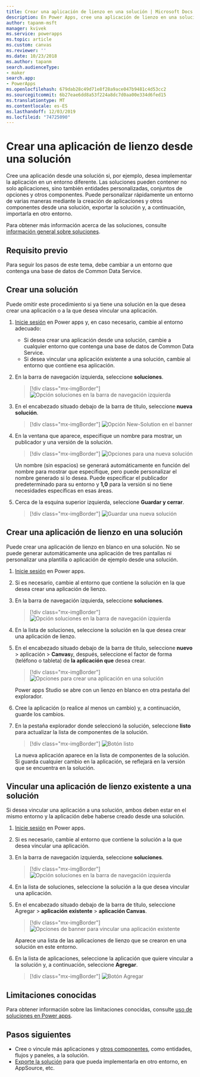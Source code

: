 ```yaml
---
title: Crear una aplicación de lienzo en una solución | Microsoft Docs
description: En Power Apps, cree una aplicación de lienzo en una solución para que pueda implementar la aplicación en otro entorno.
author: tapanm-msft
manager: kvivek
ms.service: powerapps
ms.topic: article
ms.custom: canvas
ms.reviewer: ''
ms.date: 10/23/2018
ms.author: tapanm
search.audienceType:
- maker
search.app:
- PowerApps
ms.openlocfilehash: 679dab28c49d71e8f28a9ace047b9481c4d53cc2
ms.sourcegitcommit: 6b27eae6dd8a53f224a8dc7d0aa00e334d6fed15
ms.translationtype: MT
ms.contentlocale: es-ES
ms.lasthandoff: 12/03/2019
ms.locfileid: "74725090"
---
```

# <a name="create-a-canvas-app-from-within-a-solution"></a>Crear una aplicación de lienzo desde una solución

Cree una aplicación desde una solución si, por ejemplo, desea implementar la aplicación en un entorno diferente. Las soluciones pueden contener no solo aplicaciones, sino también entidades personalizadas, conjuntos de opciones y otros componentes. Puede personalizar rápidamente un entorno de varias maneras mediante la creación de aplicaciones y otros componentes desde una solución, exportar la solución y, a continuación, importarla en otro entorno.

Para obtener más información acerca de las soluciones, consulte [información general sobre soluciones](../common-data-service/solutions-overview.md).

## <a name="prerequisite"></a>Requisito previo

Para seguir los pasos de este tema, debe cambiar a un entorno que contenga una base de datos de Common Data Service.

## <a name="create-a-solution"></a>Crear una solución

Puede omitir este procedimiento si ya tiene una solución en la que desea crear una aplicación o a la que desea vincular una aplicación.

1. [Inicie sesión](https://make.powerapps.com?utm_source=padocs&utm_medium=linkinadoc&utm_campaign=referralsfromdoc) en Power apps y, en caso necesario, cambie al entorno adecuado:

    - Si desea crear una aplicación desde una solución, cambie a cualquier entorno que contenga una base de datos de Common Data Service.
    - Si desea vincular una aplicación existente a una solución, cambie al entorno que contiene esa aplicación.

1. En la barra de navegación izquierda, seleccione **soluciones**.

    > [!div class="mx-imgBorder"]
    > ![Opción soluciones en la barra de navegación izquierda](./media/add-app-solution/left-nav.png "Opción soluciones en la barra de navegación izquierda")

1. En el encabezado situado debajo de la barra de título, seleccione **nueva solución**.

    > [!div class="mx-imgBorder"]
    > ![Opción New-Solution en el banner](./media/add-app-solution/banner-new-solution.png "Opción New-Solution en el banner")

1. En la ventana que aparece, especifique un nombre para mostrar, un publicador y una versión de la solución.

    > [!div class="mx-imgBorder"]
    > ![Opciones para una nueva solución](./media/add-app-solution/configure-new-solution.png "Opciones para una nueva solución")

    Un nombre (sin espacios) se generará automáticamente en función del nombre para mostrar que especifique, pero puede personalizar el nombre generado si lo desea. Puede especificar el publicador predeterminado para su entorno y **1,0** para la versión si no tiene necesidades específicas en esas áreas.

1. Cerca de la esquina superior izquierda, seleccione **Guardar y cerrar**.

    > [!div class="mx-imgBorder"]
    > ![Guardar una nueva solución](./media/add-app-solution/save-new-solution.png "Guardar una nueva solución")

## <a name="create-a-canvas-app-in-a-solution"></a>Crear una aplicación de lienzo en una solución

Puede crear una aplicación de lienzo en blanco en una solución. No se puede generar automáticamente una aplicación de tres pantallas ni personalizar una plantilla o aplicación de ejemplo desde una solución.

1. [Inicie sesión](https://make.powerapps.com?utm_source=padocs&utm_medium=linkinadoc&utm_campaign=referralsfromdoc) en Power apps.

1. Si es necesario, cambie al entorno que contiene la solución en la que desea crear una aplicación de lienzo.

1. En la barra de navegación izquierda, seleccione **soluciones**.

    > [!div class="mx-imgBorder"]
    > ![Opción soluciones en la barra de navegación izquierda](./media/add-app-solution/left-nav.png "Opción soluciones en la barra de navegación izquierda")

1. En la lista de soluciones, seleccione la solución en la que desea crear una aplicación de lienzo.

1. En el encabezado situado debajo de la barra de título, seleccione **nuevo** > aplicación > **Canvas**y, después, seleccione el factor de forma (teléfono o tableta) de **la aplicación que** desea crear.

    > [!div class="mx-imgBorder"]
    > ![Opciones para crear una aplicación en una solución](./media/add-app-solution/new-option.png "Opciones para crear una aplicación en una solución")

    Power apps Studio se abre con un lienzo en blanco en otra pestaña del explorador.

1. Cree la aplicación (o realice al menos un cambio) y, a continuación, guarde los cambios.

1. En la pestaña explorador donde seleccionó la solución, seleccione **listo** para actualizar la lista de componentes de la solución.

    > [!div class="mx-imgBorder"]
    > ![Botón listo](./media/add-app-solution/done-button.png "Botón Listo")

    La nueva aplicación aparece en la lista de componentes de la solución. Si guarda cualquier cambio en la aplicación, se reflejará en la versión que se encuentra en la solución.

## <a name="link-an-existing-canvas-app-to-a-solution"></a>Vincular una aplicación de lienzo existente a una solución

Si desea vincular una aplicación a una solución, ambos deben estar en el mismo entorno y la aplicación debe haberse creado desde una solución.

1. [Inicie sesión](https://make.powerapps.com?utm_source=padocs&utm_medium=linkinadoc&utm_campaign=referralsfromdoc) en Power apps.

1. Si es necesario, cambie al entorno que contiene la solución a la que desea vincular una aplicación.

1. En la barra de navegación izquierda, seleccione **soluciones**.

    > [!div class="mx-imgBorder"]
    > ![Opción soluciones en la barra de navegación izquierda](./media/add-app-solution/left-nav.png "Opción soluciones en la barra de navegación izquierda")

1. En la lista de soluciones, seleccione la solución a la que desea vincular una aplicación.

1. En el encabezado situado debajo de la barra de título, seleccione Agregar > **aplicación** **existente** > **aplicación Canvas**.

    > [!div class="mx-imgBorder"]
    > ![Opciones de banner para vincular una aplicación existente](./media/add-app-solution/add-existing.png "Opciones de banner para vincular una aplicación existente")

    Aparece una lista de las aplicaciones de lienzo que se crearon en una solución en este entorno.

1. En la lista de aplicaciones, seleccione la aplicación que quiere vincular a la solución y, a continuación, seleccione **Agregar**.

    > [!div class="mx-imgBorder"]
    > ![Botón Agregar](./media/add-app-solution/add-button.png "Botón Agregar")

## <a name="known-limitations"></a>Limitaciones conocidas

Para obtener información sobre las limitaciones conocidas, consulte [uso de soluciones en Power apps](../common-data-service/use-solution-explorer.md#known-limitations). 

## <a name="next-steps"></a>Pasos siguientes

- Cree o vincule más aplicaciones y [otros componentes](../common-data-service/use-solution-explorer.md), como entidades, flujos y paneles, a la solución.
- [Exporte la solución](../common-data-service/import-update-export-solutions.md) para que pueda implementarla en otro entorno, en AppSource, etc.
